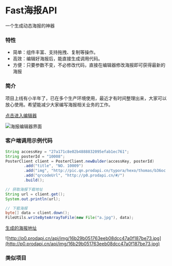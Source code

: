
# Fast海报API

一个生成动态海报的神器

### 特性

 * 简单：组件丰富、支持拖拽、复制等操作。
 * 高效：编辑好海报后，能直接生成调用代码。
 * 方便：只要参数不变，不必修改代码，直接在编辑器修改海报即可获得最新的海报

### 简介

项目上线有小半年了，已在多个生产环境使用，最近才有时间整理出来，大家可以放心使用。希望能减少大家编写海报相关业务的工作。

[点击进入编辑器](http://p0.prodapi.cn/#/from_github)

![海报编辑器界面](http://pic.qn.prodapi.cn/typora/hexo/thomas/777ns.jpg)

### 客户端调用示例代码

```java
String accessKey = "27a171c8e02b4888832095efab1ec761";
String posterId = "10008";
PosterClient client = PosterClient.newBulder(accessKey, posterId)
        .add("title", "NO. 10009")
        .add("img", "http://pic.qn.prodapi.cn/typora/hexo/thomas/b36oc.jpg")
        .add("qrcodeUrl", "http://p0.prodapi.cn/#/")
        .build();

// 获取海报下载地址
String url = client.get();
System.out.println(url);

// 下载海报
byte[] data = client.down();
FileUtils.writeByteArrayToFile(new File("a.jpg"), data);
```

[生成的海报地址](http://p0.prodapi.cn/api/img/16b29b051763eeb08dcc47a0f187be73.jpg)

![http://p0.prodapi.cn/api/img/16b29b051763eeb08dcc47a0f187be73.jpg](http://p0.prodapi.cn/api/img/16b29b051763eeb08dcc47a0f187be73.jpg)

### 类似项目





 